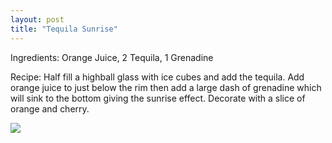 ```yaml
---
layout: post
title: "Tequila Sunrise"
---
```

Ingredients: Orange Juice, 2 Tequila, 1 Grenadine

Recipe: Half fill a highball glass with ice cubes and add the tequila. Add orange juice to just below the rim then add a large dash of grenadine which will sink to the bottom giving the sunrise effect. Decorate with a slice of orange and cherry.

<img src="https://cdn.averiecooks.com/wp-content/uploads/2015/08/tequilasunrise-9-650x975.jpg">
